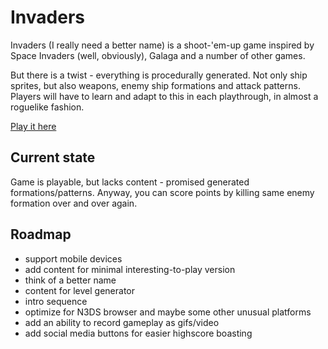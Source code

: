 # Invaders
Invaders (I really need a better name) is a shoot-'em-up game inspired
by Space Invaders (well, obviously), Galaga and a number of other games.

But there is a twist - everything is procedurally generated. Not only
ship sprites, but also weapons, enemy ship formations and attack patterns.
Players will have to learn and adapt to this in each playthrough, in
almost a roguelike fashion.

[Play it here](http://invaders.catgirl.games/)

## Current state
Game is playable, but lacks content - promised generated
formations/patterns. Anyway, you can score points by killing same enemy
formation over and over again.

## Roadmap
* support mobile devices
* add content for minimal interesting-to-play version
* think of a better name
* content for level generator
* intro sequence
* optimize for N3DS browser and maybe some other unusual platforms
* add an ability to record gameplay as gifs/video
* add social media buttons for easier highscore boasting
